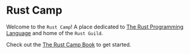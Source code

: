# Rust Camp

Welcome to the `Rust Camp`! A place dedicated to [The Rust Programming Language](https://www.rust-lang.org/) and home of the `Rust Guild`.

Check out the [The Rust Camp Book]() to get started.
